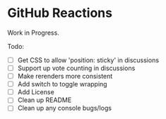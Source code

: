 # GitHub Reactions

Work in Progress.

Todo:

- [ ] Get CSS to allow 'position: sticky' in discussions
- [ ] Support up vote counting in discussions
- [ ] Make rerenders more consistent
- [ ] Add switch to toggle wrapping
- [ ] Add License
- [ ] Clean up README
- [ ] Clean up any console bugs/logs